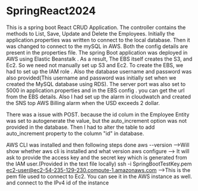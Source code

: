 # SpringReact2024
This is a spring boot React CRUD Application. 
The controller contains the methods to List, Save, Update and Delete the Employees.
Initially the application.properties was written to connect to the local database. Then it was changed to connect to the mySQL in AWS. Both the config details are present in the properties file.
The spring Boot application was deployed in AWS using Elastic Beanstalk . As a result, The EBS itself creates the S3, and Ec2. So we need not manually set up S3 and Ec2. To create the EBS, we had to set up the IAM role . Also the database username and password was also provided(This username and password was initially set when we created the MySQL database using RDS).
The server port was also set to 5000 in application.properties and in the EBS config . 
you can get the url from the EBS details.
Also I had set up the alarm in cloudwatch and created the SNS top AWS Billing alarm when the USD exceeds 2 dollar.

There was a issue with POST. because the id colum in the Employee Entity was set to autogenerate the value, but the auto_increment option was not provided in the database. Then I had to alter the table to add auto_increment property to the column "id" in database.

AWS CLI was installed and then following steps done
aws --version -->Will show whether aws cli is installed and what version
aws configure --> It will ask to provide the access key and the secret key which is generated from the IAM user.(Provided in the text file locally)
ssh -i SpringBootTestKey.pem ec2-user@ec2-54-235-129-230.compute-1.amazonaws.com -->This is the pem file used to connect to Ec2. You can see it in the AWS instance as well.  and connect to the IPv4 id of the instance




